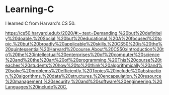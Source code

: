# Learning-C
I learned C from Harvard's CS 50.

https://cs50.harvard.edu/x/2020/#:~:text=Demanding,%20but%20definitely%20doable.%20Social,%20but%20educational.%20A%20focused%20topic,%20but%20broadly%20applicable%20skills.%20CS50%20is%20the%20quintessential%20Harvard%20course.About%20CS50xIntroduction%20to%20the%20intellectual%20enterprises%20of%20computer%20science%20and%20the%20art%20of%20programming.%20This%20course%20teaches%20students%20how%20to%20think%20algorithmically%20and%20solve%20problems%20efficiently.%20Topics%20include%20abstraction,%20algorithms,%20data%20structures,%20encapsulation,%20resource%20management,%20security,%20and%20software%20engineering.%20Languages%20include%20C,



